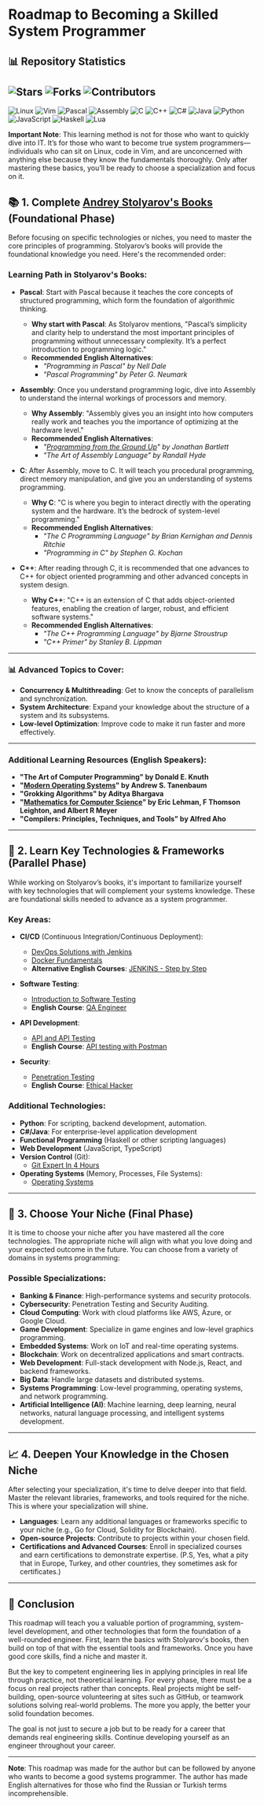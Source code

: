 
# Roadmap to Becoming a Skilled System Programmer

## 📊 Repository Statistics

![Stars](https://img.shields.io/github/stars/kaabdulaal/code-path?style=social)
![Forks](https://img.shields.io/github/forks/kaabdulaal/code-path?style=social)
![Contributors](https://img.shields.io/github/contributors/kaabdulaal/code-path?style=social)
---

![Linux](https://img.shields.io/badge/OS-Linux-999999) ![Vim](https://img.shields.io/badge/Editor-Vim-green) 
![Pascal](https://img.shields.io/badge/Language-Pascal-0000FF) ![Assembly](https://img.shields.io/badge/Language-Assembly-FF4500) ![C](https://img.shields.io/badge/Language-C-00599C) ![C++](https://img.shields.io/badge/Language-C%2B%2B-00599C) ![C#](https://img.shields.io/badge/Language-C%23-239120) ![Java](https://img.shields.io/badge/Language-Java-007396) ![Python](https://img.shields.io/badge/Language-Python-3776AB) ![JavaScript](https://img.shields.io/badge/Language-JavaScript-F7DF1E) ![Haskell](https://img.shields.io/badge/Language-Haskell-5e5086) ![Lua](https://img.shields.io/badge/Language-Lua-2c6ba3)


**Important Note**: This learning method is not for those who want to quickly dive into IT. It’s for those who want to become true system programmers—individuals who can sit on Linux, code in Vim, and are unconcerned with anything else because they know the fundamentals thoroughly. Only after mastering these basics, you’ll be ready to choose a specialization and focus on it.

## 📚 1. **Complete [Andrey Stolyarov's Books](http://stolyarov.info/books/programming_intro/dmk) (Foundational Phase)**

Before focusing on specific technologies or niches, you need to master the core principles of programming. Stolyarov’s books will provide the foundational knowledge you need. Here's the recommended order:

### Learning Path in Stolyarov's Books:
- **Pascal**: Start with Pascal because it teaches the core concepts of structured programming, which form the foundation of algorithmic thinking.
   - **Why start with Pascal**: As Stolyarov mentions, "Pascal’s simplicity and clarity help to understand the most important principles of programming without unnecessary complexity. It’s a perfect introduction to programming logic."
   - **Recommended English Alternatives**: 
     - *"Programming in Pascal" by Nell Dale* 
     - *"Pascal Programming" by Peter G. Neumark*

- **Assembly**: Once you understand programming logic, dive into Assembly to understand the internal workings of processors and memory.
   - **Why Assembly**: "Assembly gives you an insight into how computers really work and teaches you the importance of optimizing at the hardware level."
   - **Recommended English Alternatives**:
     - *"[Programming from the Ground Up](https://download-mirror.savannah.gnu.org/releases/pgubook/ProgrammingGroundUp-1-0-booksize.pdf)" by Jonathan Bartlett*
     - *"The Art of Assembly Language" by Randall Hyde*

- **C**: After Assembly, move to C. It will teach you procedural programming, direct memory manipulation, and give you an understanding of systems programming.
   - **Why C**: "C is where you begin to interact directly with the operating system and the hardware. It’s the bedrock of system-level programming."
   - **Recommended English Alternatives**:
     - *"The C Programming Language" by Brian Kernighan and Dennis Ritchie*
     - *"Programming in C" by Stephen G. Kochan*

- **C++**: After reading through C, it is recommended that one advances to C++ for object oriented programming and other advanced concepts in system design.
   - **Why C++**: "C++ is an extension of C that adds object-oriented features, enabling the creation of larger, robust, and efficient software systems."
   - **Recommended English Alternatives**:
     - *"The C++ Programming Language" by Bjarne Stroustrup*
     - *"C++ Primer" by Stanley B. Lippman*

---

### 📊 **Advanced Topics to Cover**:
- **Concurrency & Multithreading**: Get to know the concepts of parallelism and synchronization.
- **System Architecture**: Expand your knowledge about the structure of a system and its subsystems.
- **Low-level Optimization**: Improve code to make it run faster and more effectively.

---

### Additional Learning Resources (English Speakers):
- **"The Art of Computer Programming" by Donald E. Knuth**
- **"[Modern Operating Systems](https://csc-knu.github.io/sys-prog/books/Andrew%20S.%20Tanenbaum%20-%20Modern%20Operating%20Systems.pdf)" by Andrew S. Tanenbaum**
- **"Grokking Algorithms" by Aditya Bhargava**
- **"[Mathematics for Computer Science](https://courses.csail.mit.edu/6.042/spring18/mcs.pdf)" by Eric Lehman, F Thomson Leighton, and Albert R Meyer**
- **"Compilers: Principles, Techniques, and Tools" by Alfred Aho**

---

## 🧰 2. **Learn Key Technologies & Frameworks (Parallel Phase)**

While working on Stolyarov’s books, it's important to familiarize yourself with key technologies that will complement your systems knowledge. These are foundational skills needed to advance as a system programmer.

### Key Areas:
- **CI/CD** (Continuous Integration/Continuous Deployment):
   - [DevOps Solutions with Jenkins](https://www.btkakademi.gov.tr/portal/course/devops-cozumleri-jenkins-21323)
   - [Docker Fundamentals](https://www.btkakademi.gov.tr/portal/course/docker-temelleri-21907)
   - **Alternative English Courses**: [JENKINS - Step by Step](https://www.udemy.com/course/jenkins-beginner-tutorial-step-by-step/)

- **Software Testing**:
   - [Introduction to Software Testing](https://www.btkakademi.gov.tr/portal/course/yazilim-testine-giris-28883)
   - **English Course**: [QA Engineer](https://www.udemy.com/course/how-to-become-a-software-tester-h/)

- **API Development**:
   - [API and API Testing](https://www.btkakademi.gov.tr/portal/course/api-ve-api-testi-12025)
   - **English Course**: [API testing with Postman](https://www.udemy.com/course/introduction-to-api-testing-for-beginners/)

- **Security**:
   - [Penetration Testing](https://www.btkakademi.gov.tr/portal/course/sizma-testi-34000)
   - **English Course**: [Ethical Hacker](https://www.udemy.com/course/ethical-hacker/)

### Additional Technologies:
- **Python**: For scripting, backend development, automation.
- **C#/Java**: For enterprise-level application development
- **Functional Programming** (Haskell or other scripting languages)
- **Web Development** (JavaScript, TypeScript)
- **Version Control** (Git):
   - [Git Expert In 4 Hours](https://www.udemy.com/course/git-expert-4-hours/)
- **Operating Systems** (Memory, Processes, File Systems):
   - [Operating Systems](https://www.udemy.com/course/operating-systems-h/)

---

## 🌱 3. **Choose Your Niche (Final Phase)**

It is time to choose your niche after you have mastered all the core technologies. The appropriate niche will align with what you love doing and your expected outcome in the future. You can choose from a variety of domains in systems programming:

### Possible Specializations:
- **Banking & Finance**: High-performance systems and security protocols.
- **Cybersecurity**: Penetration Testing and Security Auditing.
- **Cloud Computing**: Work with cloud platforms like AWS, Azure, or Google Cloud.
- **Game Development**: Specialize in game engines and low-level graphics programming.
- **Embedded Systems**: Work on IoT and real-time operating systems.
- **Blockchain**: Work on decentralized applications and smart contracts.
- **Web Development**: Full-stack development with Node.js, React, and backend frameworks.
- **Big Data**: Handle large datasets and distributed systems.
- **Systems Programming**: Low-level programming, operating systems, and network programming.
- **Artificial Intelligence (AI)**: Machine learning, deep learning, neural networks, natural language processing, and intelligent systems development.

---

## 📈 4. **Deepen Your Knowledge in the Chosen Niche**

After selecting your specialization, it's time to delve deeper into that field. Master the relevant libraries, frameworks, and tools required for the niche. This is where your specialization will shine.

- **Languages**: Learn any additional languages or frameworks specific to your niche (e.g., Go for Cloud, Solidity for Blockchain).
- **Open-source Projects**: Contribute to projects within your chosen field.
- **Certifications and Advanced Courses**: Enroll in specialized courses and earn certifications to demonstrate expertise. (P.S, Yes, what a pity that in Europe, Turkey, and other countries, they sometimes ask for certificates.)

---

## 🚀 Conclusion

This roadmap will teach you a valuable portion of programming, system-level development, and other technologies that form the foundation of a well-rounded engineer. First, learn the basics with Stolyarov's books, then build on top of that with the essential tools and frameworks. Once you have good core skills, find a niche and master it.

But the key to competent engineering lies in applying principles in real life through practice, not theoretical learning. For every phase, there must be a focus on real projects rather than concepts. Real projects might be self-building, open-source volunteering at sites such as GitHub, or teamwork solutions solving real-world problems. The more you apply, the better your solid foundation becomes.

The goal is not just to secure a job but to be ready for a career that demands real engineering skills. Continue developing yourself as an engineer throughout your career.

---

**Note**: This roadmap was made for the author but can be followed by anyone who wants to become a good systems programmer. The author has made English alternatives for those who find the Russian or Turkish terms incomprehensible.
